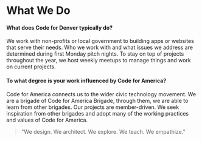 # What We Do

#### What does Code for Denver typically do?

We work with non-profits or local government to building apps or websites that serve their needs. Who we work with and what issues we address are determined during first Monday pitch nights.  To stay on top of projects throughout the year, we host weekly meetups to manage things and work on current projects.


#### To what degree is your work influenced by Code for America?
Code for America connects us to the wider civic technology movement. We are a brigade of Code for America Brigade, through them, we are able to learn from other brigades. Our projects are member-driven. We seek inspiration from other brigades and adopt many of the working practices and values of Code for America.

>"We design. We architect. We explore. We teach. We empathize."
